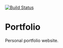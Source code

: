 [![Build Status](https://travis-ci.com/quentinR/Portfolio.svg?token=kdZDptTz5h7MyjbGEvjz&branch=master)](https://travis-ci.com/quentinR/Portfolio)

# Portfolio
Personal portfolio website.
